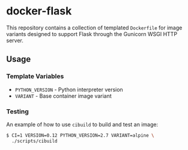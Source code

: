 # docker-flask

This repository contains a collection of templated `Dockerfile` for image variants designed to support Flask through the Gunicorn WSGI HTTP server.

## Usage

### Template Variables

- `PYTHON_VERSION` - Python interpreter version
- `VARIANT` - Base container image variant

### Testing

An example of how to use `cibuild` to build and test an image:

```bash
$ CI=1 VERSION=0.12 PYTHON_VERSION=2.7 VARIANT=alpine \
  ./scripts/cibuild
```
